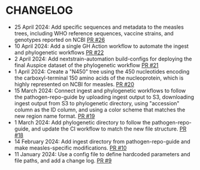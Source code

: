 # CHANGELOG
* 25 April 2024: Add specific sequences and metadata to the measles trees, including WHO reference sequences, vaccine strains, and genotypes reported on NCBI [PR #26](https://github.com/nextstrain/measles/pull/26)
* 10 April 2024: Add a single GH Action workflow to automate the ingest and phylogenetic workflows [PR #22](https://github.com/nextstrain/measles/pull/22)
* 2 April 2024: Add nextstrain-automation build-configs for deploying the final Auspice dataset of the phylogenetic workflow [PR #21](https://github.com/nextstrain/measles/pull/21)
* 1 April 2024: Create a "N450" tree using the 450 nucleotides encoding the carboxyl-terminal 150 amino acids of the nucleoprotein, which is highly represented on NCBI for measles. [PR #20](https://github.com/nextstrain/measles/pull/20)
* 15 March 2024: Connect ingest and phylogenetic workflows to follow the pathogen-repo-guide by uploading ingest output to S3, downloading ingest output from S3 to phylogenetic directory, using "accession" column as the ID column, and using a color scheme that matches the new region name format. [PR #19](https://github.com/nextstrain/measles/pull/19)
* 1 March 2024: Add phylogenetic directory to follow the pathogen-repo-guide, and update the CI workflow to match the new file structure. [PR #18](https://github.com/nextstrain/measles/pull/18)
* 14 February 2024: Add ingest directory from pathogen-repo-guide and make measles-specific modifications. [PR #10](https://github.com/nextstrain/measles/pull/10)
* 11 January 2024: Use a config file to define hardcoded parameters and file paths, and add a change log. [PR #9](https://github.com/nextstrain/measles/pull/9)
